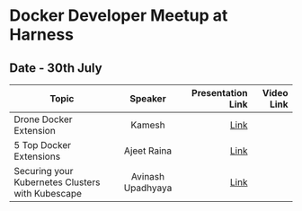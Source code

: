 # Docker Developer Meetup at Harness

## Date -  30th July


| Topic        |  Speaker  |    Presentation Link          | Video Link  |
| ------------- |:-------------:| -----:| -----:| 
| Drone Docker Extension | Kamesh | [Link]() | |
| 5 Top Docker Extensions | Ajeet Raina | [Link]() | |
| Securing your Kubernetes Clusters with Kubescape | Avinash Upadhyaya | [Link](/slides/30July-DockerDeveloper-Harness/Kubescape.pdf) | |

